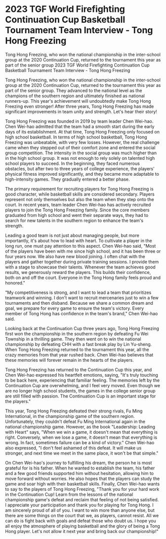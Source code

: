 #  2023 TGF World Firefighting Continuation Cup Basketball Tournament Team Interview - Tong Hong Freezing

Tong Hong Freezing, who won the national championship in the inter-school group at the 2020 Continuation Cup, returned to the tournament this year as part of the senior group 
  2023 TGF World Firefighting Continuation Cup Basketball Tournament Team Interview - Tong Hong Freezing

Tong Hong Freezing, who won the national championship in the inter-school group at the 2020 Continuation Cup, returned to the tournament this year as part of the senior group. They advanced to the national level as the champions of the southern region and ultimately finished as national runners-up. This year's achievement will undoubtedly make Tong Hong Freezing even stronger! After three years, Tong Hong Freezing has made significant improvements in team unity and strength. Let's hear their story!

Tong Hong Freezing was founded in 2019 by team leader Chen Wei-hao. Chen Wei-hao admitted that the team had a smooth start during the early days of its establishment. At that time, Tong Hong Freezing only focused on high school basketball. In terms of high school basketball, Tong Hong Freezing was unbeatable, with very few losses. However, the real challenge came when they stepped out of their comfort zone and entered the social group competition. The intensity in the social group was much higher than in the high school group. It was not enough to rely solely on talented high school players to succeed. In the beginning, they faced numerous obstacles, but after two to three years of college experience, the players' physical fitness improved significantly, and they became more adaptable to high-intensity games. They gradually entered a better phase.

The primary requirement for recruiting players for Tong Hong Freezing is good character, while basketball skills are considered secondary. Players represent not only themselves but also the team when they step onto the court. In recent years, team leader Chen Wei-hao has actively recruited players to join the Tong Hong Freezing family. Since the core members graduated from high school and went their separate ways, they had to search for new talents in the southern region to enhance the team's strength.

Leading a good team is not just about managing people, but more importantly, it's about how to lead with heart. To cultivate a player in the long run, one must pay attention to this aspect. Chen Wei-hao said, "Most of the players have been with me since high school, and it has been three or four years now. We also have new blood joining. I often chat with the players and gather together during private training sessions. I provide them with a stage to showcase their talents. Whenever the team achieves good results, we generously reward the players. This builds their confidence, both on and off the court. Everyone in the Tong Hong family feels proud and honored."

"My competitiveness is strong, and I want to lead a team that prioritizes teamwork and winning. I don't want to recruit mercenaries just to win a few tournaments and then disband. Because we share a common dream and goal, we prepare for every game to ensure the team's victory. Every member of Tong Hong has confidence in the team's brand," Chen Wei-hao said. 

Looking back at the Continuation Cup three years ago, Tong Hong Freezing first won the championship in the southern region by defeating Fu Wei Township in a thrilling game. They then went on to win the national championship by defeating CHH with a fast break play by Lin Yu-sheng. When Tong Hong Freezing returned to the tournament this year, all the crazy memories from that year rushed back. Chen Wei-hao believes that these memories will forever remain in the hearts of the players.

Tong Hong Freezing has returned to the Continuation Cup this year, and Chen Wei-hao expressed his heartfelt emotions, saying, "It's truly touching to be back here, experiencing that familiar feeling. The memories left by the Continuation Cup are overwhelming, and I feel very moved. Even though we are no longer high school students, the games in the college senior group are still filled with passion. The Continuation Cup is an important stage for the players."

This year, Tong Hong Freezing defeated their strong rivals, Fu Ming International, in the championship game of the southern region. Unfortunately, they couldn't defeat Fu Ming International again in the national championship game. However, as the book "Leadership: Leading with Heart" says, "When we win a game, it doesn't mean that everything is right. Conversely, when we lose a game, it doesn't mean that everything is wrong. In fact, sometimes failure can be a kind of victory." Chen Wei-hao also expressed, "I don't feel ashamed of this defeat. It will make us stronger, and next time we meet in the same place, it won't be that simple."

On Chen Wei-hao's journey to fulfilling his dream, the person he is most grateful for is his father. When he wanted to establish the team, his father and a few good friends supported him without hesitation, allowing him to move forward without worries. He also hopes that the players can study the game and soar high with their basketball skills. Finally, Chen Wei-hao wants to say to the players of Tong Hong Freezing, "Thank you for your hard work in the Continuation Cup! Learn from the lessons of the national championship game's defeat and reclaim that feeling of not being satisfied. I appreciate your participation and thank you for playing for Tong Hong. I am sincerely proud of all of you. I want to win more than anyone else, but there are some things on the court that we, as players, cannot resist. All we can do is fight back with goals and defeat those who doubt us. I hope you all enjoy the atmosphere of playing basketball and the glory of being a Tong Hong player. Let's not allow it next year and bring back our championship!"